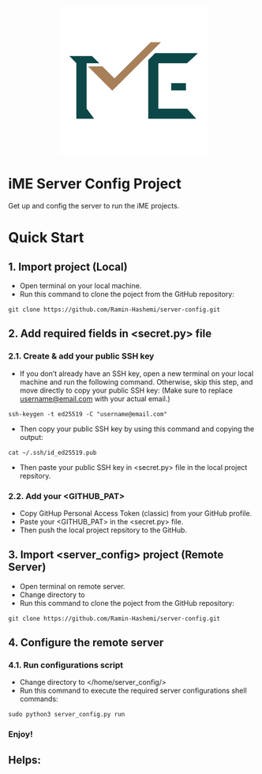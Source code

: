 <div align="center">
 <img alt="iME" height="300px" src="assets/ime_logo.png">
</div>

# iME Server Config Project

Get up and config the server to run the iME projects.


# Quick Start

## 1. Import <server-config> project (Local)
- Open terminal on your local machine.
- Run this command to clone the <server-config> poject from the GitHub repository:
```
git clone https://github.com/Ramin-Hashemi/server-config.git
```
## 2. Add required fields in <secret.py> file
  ### 2.1. Create & add your public SSH key
  - If you don’t already have an SSH key, open a new terminal on your local machine and run the following command. Otherwise, skip this step, and move directly to copy your public SSH key:
  (Make sure to replace <username@email.com> with your actual email.)
  ```
  ssh-keygen -t ed25519 -C "username@email.com"
  ```
  - Then copy your public SSH key by using this command and copying the output:
  ```
  cat ~/.ssh/id_ed25519.pub
  ```
  - Then paste your public SSH key in <secret.py> file in the local project repsitory.
  ### 2.2. Add your <GITHUB_PAT>
  - Copy GitHup Personal Access Token (classic) from your GitHub profile.
  - Paste your <GITHUB_PAT> in the <secret.py> file.
  - Then push the local project repsitory to the GitHub.
## 3. Import <server_config> project (Remote Server)
- Open terminal on remote server.
- Change directory to </home>
- Run this command to clone the <server-config> poject from the GitHub repository:
```
git clone https://github.com/Ramin-Hashemi/server-config.git
```
## 4. Configure the remote server
  ### 4.1. Run configurations script
  - Change directory to </home/server_config/>
  - Run this command to execute the required server configurations shell commands:
  ```
  sudo python3 server_config.py run
  ```

### Enjoy!


## Helps:


